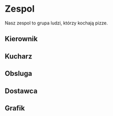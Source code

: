 # Zespol

Nasz zespol to grupa ludzi, którzy kochają pizze.

## Kierownik

## Kucharz

## Obsluga

## Dostawca

## Grafik
